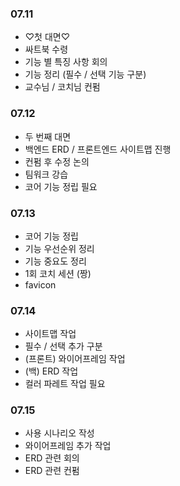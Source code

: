 ### 07.11

- ♡첫 대면♡
- 싸트북 수령
- 기능 별 특징 사항 회의
- 기능 정리 (필수 / 선택 기능 구분)
- 교수님 / 코치님 컨펌

### 07.12

- 두 번째 대면
- 백엔드 ERD / 프론트엔드 사이트맵 진행
- 컨펌 후 수정 논의
- 팀워크 강습
- 코어 기능 정립 필요

### 07.13

- 코어 기능 정립
- 기능 우선순위 정리
- 기능 중요도 정리
- 1회 코치 세션 (짱)
- favicon

### 07.14

- 사이트맵 작업
- 필수 / 선택 추가 구분
- (프론트) 와이어프레임 작업
- (백) ERD 작업
- 컬러 파레트 작업 필요

### 07.15

- 사용 시나리오 작성
- 와이어프레임 추가 작업
- ERD 관련 회의
- ERD 관련 컨펌
